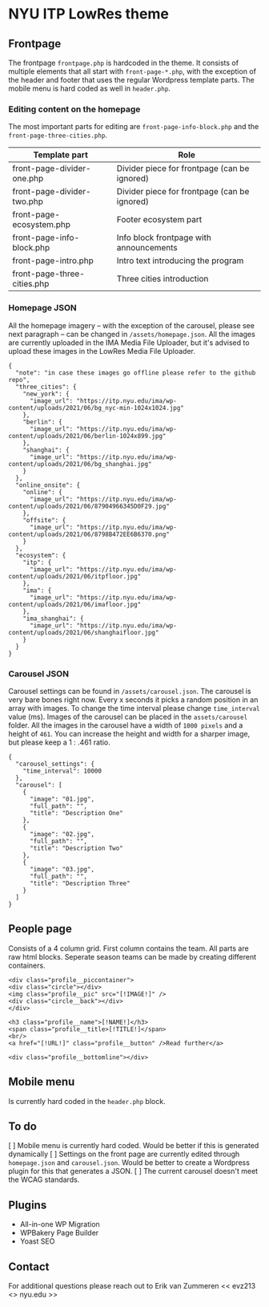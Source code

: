 # NYU ITP LowRes theme

## Frontpage
The frontpage ```frontpage.php``` is hardcoded in the theme. It consists of multiple elements that all start with ```front-page-*.php```, with the exception of the header and footer that uses the regular Wordpress template parts. The mobile menu is hard coded as well in ```header.php```.

### Editing content on the homepage
The most important parts for editing are ```front-page-info-block.php``` and the ```front-page-three-cities.php```.

| Template part               | Role                                         |
|-----------------------------|----------------------------------------------|
| front-page-divider-one.php  | Divider piece for frontpage (can be ignored) |
| front-page-divider-two.php  | Divider piece for frontpage (can be ignored) |
| front-page-ecosystem.php    | Footer ecosystem part                        |
| front-page-info-block.php   | Info block frontpage with announcements      |
| front-page-intro.php        | Intro text introducing the program           |
| front-page-three-cities.php | Three cities introduction                    |

### Homepage JSON
All the homepage imagery – with the exception of the carousel, please see next paragraph – can be changed in ```/assets/homepage.json```. All the images are currently uploaded in the IMA Media File Uploader, but it's advised to upload these images in the LowRes Media File Uploader.

```
{
  "note": "in case these images go offline please refer to the github repo",
  "three_cities": {
    "new_york": {
      "image_url": "https://itp.nyu.edu/ima/wp-content/uploads/2021/06/bg_nyc-min-1024x1024.jpg"
    },
    "berlin": {
      "image_url": "https://itp.nyu.edu/ima/wp-content/uploads/2021/06/berlin-1024x899.jpg"
    },
    "shanghai": {
      "image_url": "https://itp.nyu.edu/ima/wp-content/uploads/2021/06/bg_shanghai.jpg"
    }
  },
  "online_onsite": {
    "online": {
      "image_url": "https://itp.nyu.edu/ima/wp-content/uploads/2021/06/87904966345D0F29.jpg"
    },
    "offsite": {
      "image_url": "https://itp.nyu.edu/ima/wp-content/uploads/2021/06/8798B472EE6B6370.png"
    }
  },
  "ecosystem": {
    "itp": {
      "image_url": "https://itp.nyu.edu/ima/wp-content/uploads/2021/06/itpfloor.jpg"
    },
    "ima": {
      "image_url": "https://itp.nyu.edu/ima/wp-content/uploads/2021/06/imafloor.jpg"
    },
    "ima_shanghai": {
      "image_url": "https://itp.nyu.edu/ima/wp-content/uploads/2021/06/shanghaifloor.jpg"
    }
  }
}
```

### Carousel JSON
Carousel settings can be found in ```/assets/carousel.json```. The carousel is very bare bones right now. Every x seconds it picks a random position in an array with images. To change the time interval please change ```time_interval``` value (ms). Images of the carousel can be placed in the ```assets/carousel``` folder. All the images in the carousel have a width of ```1000 pixels``` and a height of ```461```. You can increase the height and width for a sharper image, but please keep a 1 : .461 ratio.

```
{
  "carousel_settings": {
    "time_interval": 10000
  },
  "carousel": [
    {
      "image": "01.jpg",
      "full_path": "",
      "title": "Description One"
    },
    {
      "image": "02.jpg",
      "full_path": "",
      "title": "Description Two"
    },
    {
      "image": "03.jpg",
      "full_path": "",
      "title": "Description Three"
    }
  ]
}
```

## People page
Consists of a 4 column grid. First column contains the team. All parts are raw html blocks. Seperate season teams can be made by creating different containers.

```
<div class="profile__piccontainer">
<div class="circle"></div>
<img class="profile__pic" src="[!IMAGE!]" />
<div class="circle__back"></div>
</div>

<h3 class="profile__name">[!NAME!]</h3>
<span class="profile__title>[!TITLE!]</span>
<br/>
<a href="[!URL!]" class="profile__button" />Read further</a>

<div class="profile__bottomline"></div>
```

## Mobile menu
Is currently hard coded in the ```header.php``` block.

## To do
[ ] Mobile menu is currently hard coded. Would be better if this is generated dynamically
[ ] Settings on the front page are currently edited through ```homepage.json``` and ```carousel.json```. Would be better to create a Wordpress plugin for this that generates a JSON.
[ ] The current carousel doesn't meet the WCAG standards.

## Plugins

* All-in-one WP Migration
* WPBakery Page Builder
* Yoast SEO

## Contact
For additional questions please reach out to Erik van Zummeren << evz213 <> nyu.edu >>